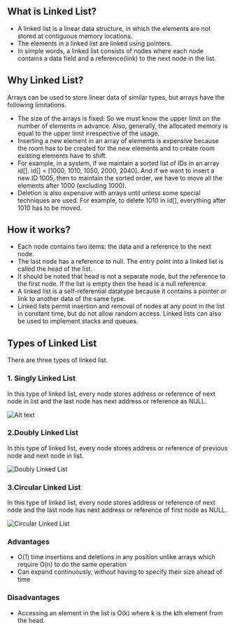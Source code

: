 ## What is Linked List?

- A linked list is a linear data structure, in which the elements are not stored at contiguous memory locations.
- The elements in a linked list are linked using pointers.
- In simple words, a linked list consists of nodes where each node contains a data field and a reference(link) to the next node in the list.

## Why Linked List?

Arrays can be used to store linear data of similar types, but arrays have the following limitations.

- The size of the arrays is fixed: So we must know the upper limit on the number of elements in advance. Also, generally, the allocated memory is equal to the upper limit irrespective of the usage.
- Inserting a new element in an array of elements is expensive because the room has to be created for the new elements and to create room existing elements have to shift.
- For example, in a system, if we maintain a sorted list of IDs in an array id[].
  id[] = [1000, 1010, 1050, 2000, 2040].
  And if we want to insert a new ID 1005, then to maintain the sorted order, we have to move all the elements after 1000 (excluding 1000).
- Deletion is also expensive with arrays until unless some special techniques are used. For example, to delete 1010 in id[], everything after 1010 has to be moved.

## How it works?

- Each node contains two items: the data and a reference to the next node.
- The last node has a reference to null. The entry point into a linked list is called the head of the list.
- It should be noted that head is not a separate node, but the reference to the first node. If the list is empty then the head is a null reference.
- A linked list is a self-referential datatype because it contains a pointer or link to another data of the same type.
- Linked lists permit insertion and removal of nodes at any point in the list in constant time, but do not allow random access. Linked lists can also be used to implement stacks and queues.

## Types of Linked List

There are three types of linked list.

### 1. Singly Linked List

In this type of linked list, every node stores address or reference of next node in list and the last node has next address or reference as NULL.

<img
  src="https://upload.wikimedia.org/wikipedia/commons/thumb/6/6d/Singly-linked-list.svg/612px-Singly-linked-list.svg.png"
  background="white"
  alt="Alt text"
  title="Optional title"
  style="display: inline-block; margin: 0 auto; max-width: 300px">

### 2.Doubly Linked List

In this type of linked list, every node stores address or reference of previous node and next node in list.

![Doubly Linked List](https://upload.wikimedia.org/wikipedia/commons/thumb/5/5e/Doubly-linked-list.svg/915px-Doubly-linked-list.svg.png)

### 3.Circular Linked List

In this type of linked list, every node stores address or reference of next node and the last node has next address or reference of first node as NULL.

![Circular Linked List](https://upload.wikimedia.org/wikipedia/commons/thumb/d/df/Circularly-linked-list.svg/610px-Circularly-linked-list.svg.png)

### Advantages

- O(1) time insertions and deletions in any position unlike arrays which require O(n) to do the same operation
- Can expand continuously, without having to specify their size ahead of time

### Disadvantages

- Accessing an element in the list is O(k) where k is the kth element from the head.
